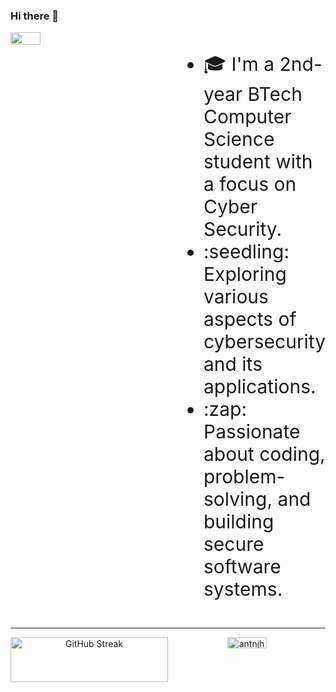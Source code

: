 ### Hi there 👋
<div style="display: flex; align-items: flex-start;">
  <div style="flex: 1; width: 60%;">
    <img src="https://media.giphy.com/media/v1.Y2lkPTc5MGI3NjExdGJzOHlmbmczNGd4bDR1YjJvanRranJvMGR5NWNsdXphbzVrbWF2eCZlcD12MV9pbnRlcm5hbF9naWZfYnlfaWQmY3Q9Zw/u2pmTWUi0MXjyrMaVj/giphy.gif" width="45%"/>
  </div>
  <div style="flex: 1; margin-left: 20px;">
    <ul style="font-size: 30px;">
      <li>🎓 I'm a 2nd-year BTech Computer Science student with a focus on Cyber Security.</li>
      <li>:seedling: Exploring various aspects of cybersecurity and its applications.</li>
      <li>:zap: Passionate about coding, problem-solving, and building secure software systems.</li>
    </ul>
  </div>
</div>

<hr> <!-- Partition -->

<div style="display: flex;">
  <div style="flex: 1; text-align: center;">
    <a href="https://git.io/streak-stats">
      <img src="https://github-readme-streak-stats.herokuapp.com?user=antnjhn&theme=transparent&hide_border=true&border_radius=5&date_format=j%20M%5B%20Y%5D&exclude_days=Fri" alt="GitHub Streak" width="100%" />
    </a>
  </div>

  <div style="flex: 1; text-align: center;">
    <img src="https://github-readme-stats.vercel.app/api/top-langs/?username=antnjhn&theme=tokyonight&show_icons=true&hide_border=true&layout=compact" alt="antnjhn's Top Languages" width="50%" />
  </div>
</div>
